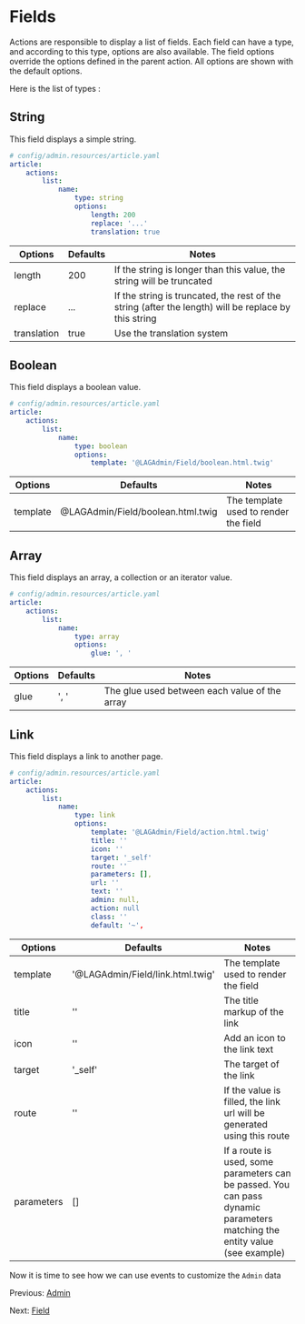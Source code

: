 # Fields

Actions are responsible to display a list of fields. Each field can have a type, and according to this type, options are
also available. The field options override the options defined in the parent action. All options are shown with the 
default options.

Here is the list of types :

## String
This field displays a simple string.

```yaml
# config/admin.resources/article.yaml
article:
    actions:
        list:
            name:
                type: string
                options:  
                    length: 200
                    replace: '...'
                    translation: true
```

| Options | Defaults  | Notes |
| ------- | --------- | ------------- |
| length  | 200       | If the string is longer than this value, the string will be truncated |
| replace | ...       | If the string is truncated, the rest of the string (after the length) will be replace by this string |
| translation | true  | Use the translation system |

## Boolean
This field displays a boolean value.

```yaml
# config/admin.resources/article.yaml
article:
    actions:
        list:
            name:
                type: boolean
                options:
                    template: '@LAGAdmin/Field/boolean.html.twig'
```

| Options | Defaults  | Notes |
| ------- | --------- | ------------- |
| template | @LAGAdmin/Field/boolean.html.twig | The template used to render the field |

## Array
This field displays an array, a collection or an iterator value.

```yaml
# config/admin.resources/article.yaml
article:
    actions:
        list:
            name:
                type: array
                options:
                    glue: ', '
```

| Options | Defaults  | Notes |
| ------- | --------- | ------------- |
| glue | ', ' | The glue used between each value of the array |

## Link
This field displays a link to another page.

```yaml
# config/admin.resources/article.yaml
article:
    actions:
        list:
            name:
                type: link
                options:
                    template: '@LAGAdmin/Field/action.html.twig'
                    title: ''
                    icon: ''
                    target: '_self'
                    route: ''
                    parameters: [],
                    url: ''
                    text: ''
                    admin: null,
                    action: null
                    class: ''
                    default: '~',
```

| Options | Defaults  | Notes |
| ------- | --------- | ------------- |
| template | '@LAGAdmin/Field/link.html.twig' | The template used to render the field |
| title | '' | The title markup of the link |
| icon | '' | Add an icon to the link text |
| target | '_self' | The target of the link |
| route | '' | If the value is filled, the link url will be generated using this route |
| parameters | [] | If a route is used, some parameters can be passed. You can pass dynamic parameters matching the entity value (see example) |

Now it is time to see how we can use events to customize the `Admin` data

Previous: [Admin](action.md)

Next: [Field](events.md)
